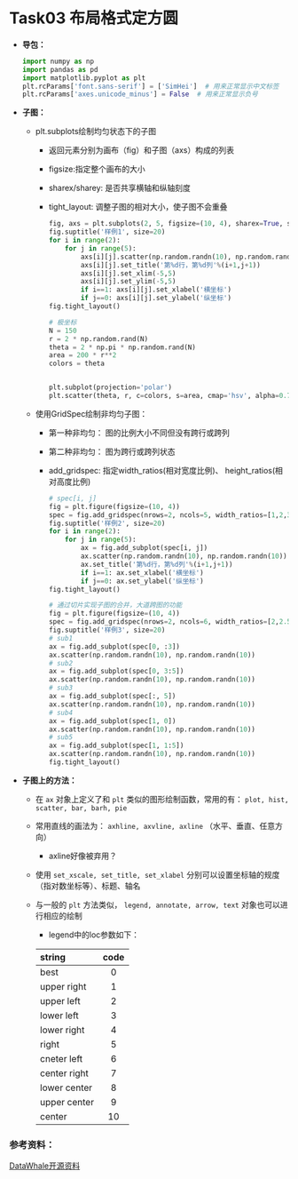 # Task03 布局格式定方圆

- **导包：**

  ```python
  import numpy as np
  import pandas as pd
  import matplotlib.pyplot as plt
  plt.rcParams['font.sans-serif'] = ['SimHei']  # 用来正常显示中文标签
  plt.rcParams['axes.unicode_minus'] = False  # 用来正常显示负号
  ```

- **子图：**

  - plt.subplots绘制均匀状态下的子图

    - 返回元素分别为画布（fig）和子图（axs）构成的列表

    - figsize:指定整个画布的大小

    - sharex/sharey: 是否共享横轴和纵轴刻度

    - tight_layout: 调整子图的相对大小，使子图不会重叠

      ```python
      fig, axs = plt.subplots(2, 5, figsize=(10, 4), sharex=True, sharey=True)
      fig.suptitle('样例1', size=20)
      for i in range(2):
          for j in range(5):
              axs[i][j].scatter(np.random.randn(10), np.random.randn(10))
              axs[i][j].set_title('第%d行，第%d列'%(i+1,j+1))
              axs[i][j].set_xlim(-5,5)
              axs[i][j].set_ylim(-5,5)
              if i==1: axs[i][j].set_xlabel('横坐标')
              if j==0: axs[i][j].set_ylabel('纵坐标')
      fig.tight_layout()
      ```

      ```python
      # 极坐标
      N = 150
      r = 2 * np.random.rand(N)
      theta = 2 * np.pi * np.random.rand(N)
      area = 200 * r**2
      colors = theta
      
      
      plt.subplot(projection='polar')
      plt.scatter(theta, r, c=colors, s=area, cmap='hsv', alpha=0.75);
      ```

  - 使用GridSpec绘制非均匀子图：

    - 第一种非均匀： 图的比例大小不同但没有跨行或跨列

    - 第二种非均匀： 图为跨行或跨列状态

    - add_gridspec: 指定width_ratios(相对宽度比例)、 height_ratios(相对高度比例)

      ```python
      # spec[i, j]
      fig = plt.figure(figsize=(10, 4))
      spec = fig.add_gridspec(nrows=2, ncols=5, width_ratios=[1,2,3,4,5], height_ratios=[1,3])
      fig.suptitle('样例2', size=20)
      for i in range(2):
          for j in range(5):
              ax = fig.add_subplot(spec[i, j])
              ax.scatter(np.random.randn(10), np.random.randn(10))
              ax.set_title('第%d行，第%d列'%(i+1,j+1))
              if i==1: ax.set_xlabel('横坐标')
              if j==0: ax.set_ylabel('纵坐标')
      fig.tight_layout()
      ```

      ```python
      # 通过切片实现子图的合并，大道跨图的功能
      fig = plt.figure(figsize=(10, 4))
      spec = fig.add_gridspec(nrows=2, ncols=6, width_ratios=[2,2.5,3,1,1.5,2], height_ratios=[1,2])
      fig.suptitle('样例3', size=20)
      # sub1
      ax = fig.add_subplot(spec[0, :3])
      ax.scatter(np.random.randn(10), np.random.randn(10))
      # sub2
      ax = fig.add_subplot(spec[0, 3:5])
      ax.scatter(np.random.randn(10), np.random.randn(10))
      # sub3
      ax = fig.add_subplot(spec[:, 5])
      ax.scatter(np.random.randn(10), np.random.randn(10))
      # sub4
      ax = fig.add_subplot(spec[1, 0])
      ax.scatter(np.random.randn(10), np.random.randn(10))
      # sub5
      ax = fig.add_subplot(spec[1, 1:5])
      ax.scatter(np.random.randn(10), np.random.randn(10))
      fig.tight_layout()
      ```

- **子图上的方法：**

  - 在 `ax` 对象上定义了和 `plt` 类似的图形绘制函数，常用的有： `plot, hist, scatter, bar, barh, pie`

  - 常用直线的画法为： `axhline, axvline, axline` （水平、垂直、任意方向）

    - axline好像被弃用？

  - 使用 `set_xscale, set_title, set_xlabel` 分别可以设置坐标轴的规度（指对数坐标等）、标题、轴名

  - 与一般的 `plt` 方法类似， `legend, annotate, arrow, text` 对象也可以进行相应的绘制

    - legend中的loc参数如下：

    | string       | code |
    | :----------- | :--: |
    | best         |  0   |
    | upper right  |  1   |
    | upper left   |  2   |
    | lower left   |  3   |
    | lower right  |  4   |
    | right        |  5   |
    | cneter left  |  6   |
    | center right |  7   |
    | lower center |  8   |
    | upper center |  9   |
    | center       |  10  |

      

### 参考资料：
[DataWhale开源资料](https://github.com/datawhalechina/fantastic-matplotlib)

